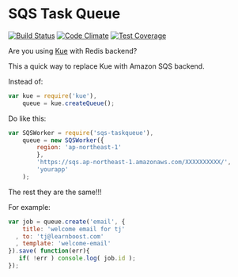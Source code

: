 # SQS Task Queue
[![Build Status](https://travis-ci.org/dungbx/sqs-taskqueue.svg)](https://travis-ci.org/dungbx/sqs-taskqueue) [![Code Climate](https://codeclimate.com/github/dungbx/sqs-taskqueue/badges/gpa.svg)](https://codeclimate.com/github/dungbx/sqs-taskqueue) [![Test Coverage](https://codeclimate.com/github/dungbx/sqs-taskqueue/badges/coverage.svg)](https://codeclimate.com/github/dungbx/sqs-taskqueue)

Are you using [Kue](https://github.com/Automattic/kue) with Redis backend?

This a quick way to replace Kue with Amazon SQS backend.

Instead of:
```js
var kue = require('kue'),
	queue = kue.createQueue();
```

Do like this:

```js
var SQSWorker = require('sqs-taskqueue'),
	queue = new SQSWorker({
		region: 'ap-northeast-1'
		},
		'https://sqs.ap-northeast-1.amazonaws.com/XXXXXXXXXX/',
		'yourapp'
	);
```

The rest they are the same!!!

For example:
```js
var job = queue.create('email', {
    title: 'welcome email for tj'
  , to: 'tj@learnboost.com'
  , template: 'welcome-email'
}).save( function(err){
   if( !err ) console.log( job.id );
});
```